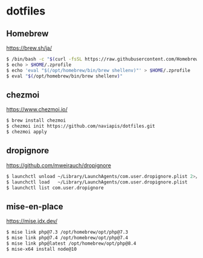 # dotfiles

## Homebrew

https://brew.sh/ja/

```bash
$ /bin/bash -c "$(curl -fsSL https://raw.githubusercontent.com/Homebrew/install/HEAD/install.sh)"
$ echo > $HOME/.zprofile
$ echo 'eval "$(/opt/homebrew/bin/brew shellenv)"' > $HOME/.zprofile
$ eval "$(/opt/homebrew/bin/brew shellenv)"
```

## chezmoi

https://www.chezmoi.io/

```bash
$ brew install chezmoi
$ chezmoi init https://github.com/naviapis/dotfiles.git
$ chezmoi apply
```

## dropignore

https://github.com/mweirauch/dropignore

```bash
$ launchctl unload ~/Library/LaunchAgents/com.user.dropignore.plist 2>/dev/null || true
$ launchctl load   ~/Library/LaunchAgents/com.user.dropignore.plist
$ launchctl list com.user.dropignore
```

## mise-en-place

https://mise.jdx.dev/

```bash
$ mise link php@7.3 /opt/homebrew/opt/php@7.3
$ mise link php@7.4 /opt/homebrew/opt/php@7.4
$ mise link php@latest /opt/homebrew/opt/php@8.4
$ mise-x64 install node@10
```
